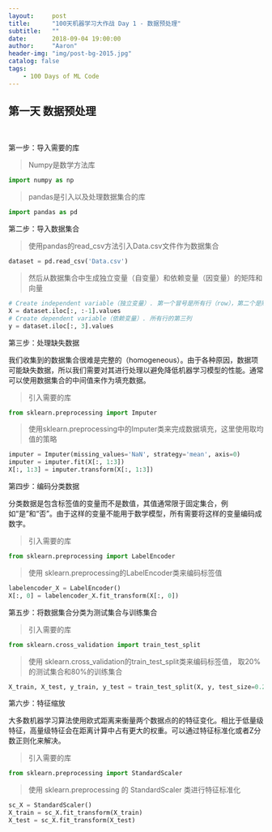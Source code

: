 ```yaml
---
layout:     post
title:      "100天机器学习大作战 Day 1 - 数据预处理"
subtitle:   ""
date:       2018-09-04 19:00:00
author:     "Aaron"
header-img: "img/post-bg-2015.jpg"
catalog: false
tags:
    - 100 Days of ML Code
---
```




## 第一天 数据预处理

<br/>

第一步：导入需要的库

> Numpy是数学方法库
```python
import numpy as np
```

> pandas是引入以及处理数据集合的库
```python
import pandas as pd
```

第二步：导入数据集合

> 使用pandas的read_csv方法引入Data.csv文件作为数据集合

```python
dataset = pd.read_csv('Data.csv')
```

> 然后从数据集合中生成独立变量（自变量）和依赖变量（因变量）的矩阵和向量

```python
# Create independent variable（独立变量）. 第一个冒号是所有行（row），第二个是除了最后一个的所有列（column）
X = dataset.iloc[:, :-1].values
# Create dependent variable（依赖变量）. 所有行的第三列
y = dataset.iloc[:, 3].values
```

第三步：处理缺失数据

我们收集到的数据集合很难是完整的（homogeneous）。由于各种原因，数据项可能缺失数据，所以我们需要对其进行处理以避免降低机器学习模型的性能。通常可以使用数据集合的中间值来作为填充数据。

> 引入需要的库

```python
from sklearn.preprocessing import Imputer
```

> 使用sklearn.preprocessing中的Imputer类来完成数据填充，这里使用取均值的策略

```python
imputer = Imputer(missing_values='NaN', strategy='mean', axis=0)
imputer = imputer.fit(X[:, 1:3])
X[:, 1:3] = imputer.transform(X[:, 1:3])
```

第四步：编码分类数据

分类数据是包含标签值的变量而不是数值，其值通常限于固定集合，例如“是”和“否”。由于这样的变量不能用于数学模型，所有需要将这样的变量编码成数字。

> 引入需要的库

```python
from sklearn.preprocessing import LabelEncoder
```

> 使用 sklearn.preprocessing的LabelEncoder类来编码标签值

```python
labelencoder_X = LabelEncoder()
X[:, 0] = labelencoder_X.fit_transform(X[:, 0])
```

第五步：将数据集合分类为测试集合与训练集合

> 引入需要的库

```python
from sklearn.cross_validation import train_test_split
```

> 使用 sklearn.cross_validation的train_test_split类来编码标签值， 取20%的测试集合和80%的训练集合

```python
X_train, X_test, y_train, y_test = train_test_split(X, y, test_size=0.2, random_state=0)
```

第六步：特征缩放

大多数机器学习算法使用欧式距离来衡量两个数据点的的特征变化。相比于低量级特征，高量级特征会在距离计算中占有更大的权重。可以通过特征标准化或者Z分数正则化来解决。

> 引入需要的库

```python
from sklearn.preprocessing import StandardScaler
```

> 使用 sklearn.preprocessing 的 StandardScaler 类进行特征标准化

```python
sc_X = StandardScaler()
X_train = sc_X.fit_transform(X_train)
X_test = sc_X.fit_transform(X_test)
```





